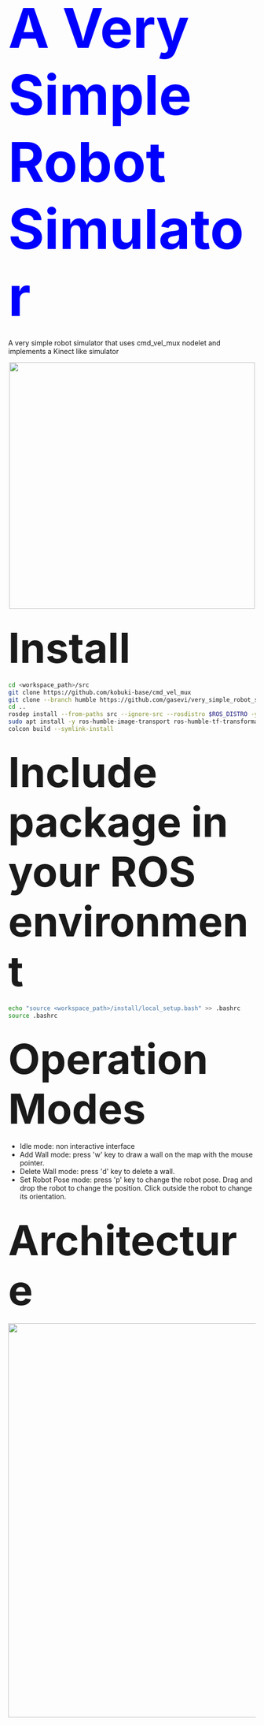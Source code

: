 # <span style="color:#00f; font-size: 4em;"> A Very Simple Robot Simulator </span>

A very simple robot simulator that uses cmd_vel_mux nodelet and implements a Kinect like simulator

<p align="center">
  <img src="images/very_simple_robot_nav_interface.png" width=500 >
</p>

## <span style="font-size: 4em;">Install</span>

```sh
cd <workspace_path>/src
git clone https://github.com/kobuki-base/cmd_vel_mux
git clone --branch humble https://github.com/gasevi/very_simple_robot_simulator.git
cd ..
rosdep install --from-paths src --ignore-src --rosdistro $ROS_DISTRO -y
sudo apt install -y ros-humble-image-transport ros-humble-tf-transformations ros-humble-cv-bridge libcv-bridge-dev python3-pil.imagetk python3-opencv
colcon build --symlink-install
```

## <span style="font-size: 4em;">Include package in your ROS environment</span>

```sh
echo "source <workspace_path>/install/local_setup.bash" >> .bashrc 
source .bashrc
```

## <span style="font-size: 4em;">Operation Modes</span>

 * Idle mode: non interactive interface
 * Add Wall mode: press 'w' key to draw a wall on the map with the mouse pointer.
 * Delete Wall mode: press 'd' key to delete a wall.
 * Set Robot Pose mode: press 'p' key to change the robot pose. Drag and drop the robot to change the position. Click outside the robot to change its orientation.

## <span style="font-size: 4em;">Architecture</span>

<p align="center">
  <img src="images/very_simple_robot_nav_design.png" width=800 >
</p>
